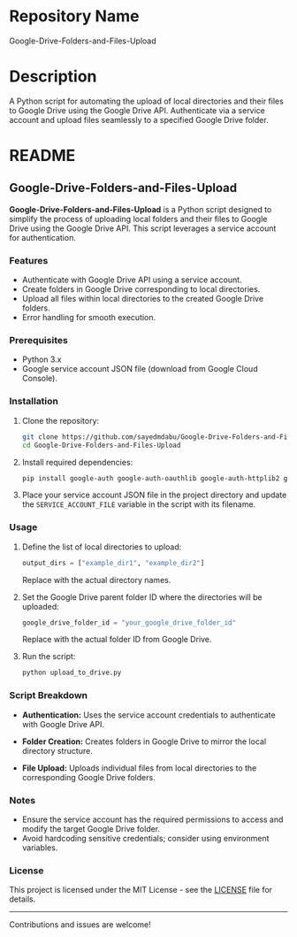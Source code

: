 # Repository Name
Google-Drive-Folders-and-Files-Upload

# Description
A Python script for automating the upload of local directories and their files to Google Drive using the Google Drive API. Authenticate via a service account and upload files seamlessly to a specified Google Drive folder.

# README

## Google-Drive-Folders-and-Files-Upload

**Google-Drive-Folders-and-Files-Upload** is a Python script designed to simplify the process of uploading local folders and their files to Google Drive using the Google Drive API. This script leverages a service account for authentication.

### Features
- Authenticate with Google Drive API using a service account.
- Create folders in Google Drive corresponding to local directories.
- Upload all files within local directories to the created Google Drive folders.
- Error handling for smooth execution.

### Prerequisites
- Python 3.x
- Google service account JSON file (download from Google Cloud Console).

### Installation

1. Clone the repository:
    ```bash
    git clone https://github.com/sayedmdabu/Google-Drive-Folders-and-Files-Upload.git
    cd Google-Drive-Folders-and-Files-Upload
    ```

2. Install required dependencies:
    ```bash
    pip install google-auth google-auth-oauthlib google-auth-httplib2 google-api-python-client
    ```

3. Place your service account JSON file in the project directory and update the `SERVICE_ACCOUNT_FILE` variable in the script with its filename.

### Usage

1. Define the list of local directories to upload:
    ```python
    output_dirs = ["example_dir1", "example_dir2"]
    ```
    Replace with the actual directory names.

2. Set the Google Drive parent folder ID where the directories will be uploaded:
    ```python
    google_drive_folder_id = "your_google_drive_folder_id"
    ```
    Replace with the actual folder ID from Google Drive.

3. Run the script:
    ```bash
    python upload_to_drive.py
    ```

### Script Breakdown

- **Authentication:**
  Uses the service account credentials to authenticate with Google Drive API.

- **Folder Creation:**
  Creates folders in Google Drive to mirror the local directory structure.

- **File Upload:**
  Uploads individual files from local directories to the corresponding Google Drive folders.

### Notes
- Ensure the service account has the required permissions to access and modify the target Google Drive folder.
- Avoid hardcoding sensitive credentials; consider using environment variables.

### License

This project is licensed under the MIT License - see the [LICENSE](LICENSE) file for details.

---
Contributions and issues are welcome!

